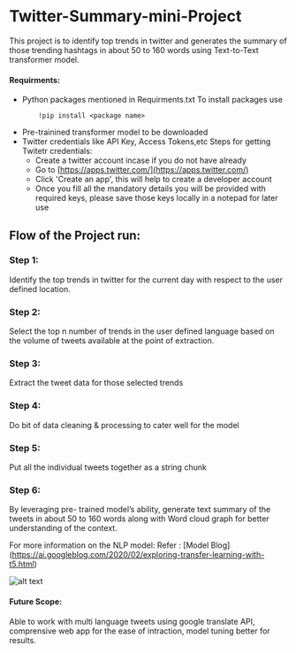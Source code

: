 # Twitter-Summary-mini-Project

This project is to identify top trends in twitter and generates the summary of those trending hashtags in about 50 to 160 words using Text-to-Text transformer model.

#### Requirments: 
- Python packages mentioned in Requirments.txt
  To install packages use 
  ```
      !pip install <package name>
  ```
- Pre-trainined transformer model to be downloaded
- Twitter credentials like API Key, Access Tokens,etc
  Steps for getting Twitetr credentials:
    - Create a twitter account incase if you do not have already
    - Go to [https://apps.twitter.com/](https://apps.twitter.com/) 
    - Click 'Create an app', this will help to create a developer account
    - Once you fill all the mandatory details you will be provided with required keys, please save those keys locally in a notepad for later use 
    

## Flow of the Project run:

### Step 1:
Identify the top trends in twitter for the current day with respect to the user defined location.
### Step 2:
Select the top n number of trends in the user defined language based on the volume of tweets available at the point of extraction.
### Step 3:
Extract the tweet data for those selected trends
### Step 4:
Do bit of data cleaning & processing to cater well for the model
### Step 5:
Put all the individual tweets together as a string chunk
### Step 6:
By leveraging pre- trained model’s ability, generate text summary of the tweets in about 50 to 160 words along with Word cloud graph for better understanding of the context.

For more information on the NLP model:
Refer : [Model Blog] (https://ai.googleblog.com/2020/02/exploring-transfer-learning-with-t5.html)

![alt text][logo]

[logo]: https://1.bp.blogspot.com/-o4oiOExxq1s/Xk26XPC3haI/AAAAAAAAFU8/NBlvOWB84L0PTYy9TzZBaLf6fwPGJTR0QCLcBGAsYHQ/s1600/image3.gif "T5 - TEXT-to-TEXT"

#### Future Scope:

<font> <font colour = 'green'> 
              Able to work with multi language tweets using google translate API, comprensive web app for the ease of intraction, 
              model tuning better for results. 
</font>

